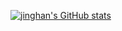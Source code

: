 [![jinghan's GitHub stats](https://github-readme-stats.vercel.app/api?username=jinghanjia&count_private=true&show_icons=true&theme=dark)](https://github.com/anuraghazra/github-readme-stats)
